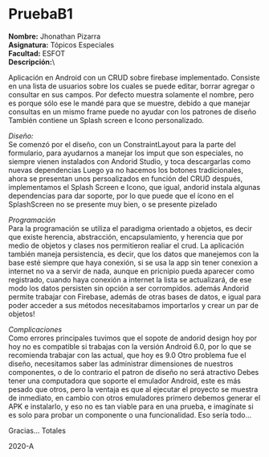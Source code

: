 # PruebaB1 

**Nombre:** Jhonathan Pizarra\
**Asignatura:** Tópicos Especiales\
**Facultad:** ESFOT\
**Descripción:**\

Aplicación en Android con un CRUD sobre firebase implementado.
Consiste en una lista de usuarios sobre los cuales se puede editar, borrar agregar o consultar en sus campos.
Por defecto muestra solamente el nombre, pero es porque sólo ese le mandé para que se muestre, debido a que manejar consultas en un mismo frame puede no ayudar con los patrones de diseño
También contiene un Splash screen e Icono personalizado.

*Diseño:*\
Se comenzó por el diseño, con un ConstraintLayout para la parte del formulario, para ayudarnos a manejar los imput que son especiales, no siempre vienen instalados con Andorid Studio, y toca descargarlas como nuevas dependencias
Luego ya no hacemos los botones tradicionales, ahora se presentan unos persoalizados en función del CRUD
después, implementamos el Splash Screen e Icono, que igual, andorid instala algunas dependencias para dar soporte, por lo que puede que el ícono en el SplashScreen no se presente muy bien, o se presente pizelado

*Programación*\
Para la programación se utiliza el paradigma orientado a objetos, es decir que existe herencia, abstracción, encapsulamiento, y herencia que por medio de objetos y clases nos permitieron realiar el crud.
La aplicación también maneja persistencia, es decir, que los datos que manejemos con la base esté siempre que haya conexión, si se usa la app sin tener conexion a internet no va a servir de nada, aunque en pricnipio pueda aparecer como registrado, cuando haya conexión a internet la lista se actualizará, de ese modo los datos persisten sin opción a ser corrompidos.
además Andorid permite trabajar con Firebase, además de otras bases de datos, e igual para poder acceder a sus métodos necesitabamos importarlos y crear un par de objetos!

*Complicaciones*\
Como errores principales tuvimos que el sopote de andorid design hoy por hoy no es compatible si trabajas con la versión Android 6.0, por lo que se recomienda trabajar con las actual, que hoy es 9.0
Otro problema fue el diseño, necesitamos saber las administrar dimensiones de nuestros componentes, o de lo contrario el patron de diseño no será atractivo
Debes tener una computadora que soporte el emulador Android, este es más pesado que otros, pero la ventaja es que al ejecutar el proyecto se muestra de inmediato, en cambio con otros emuladores primero debemos generar el APK
e instalarlo, y eso no es tan viable para en una prueba, e imagínate si es solo para probar un componente o una funcionalidad. 
Eso sería todo...

Gracias... Totales

2020-A

